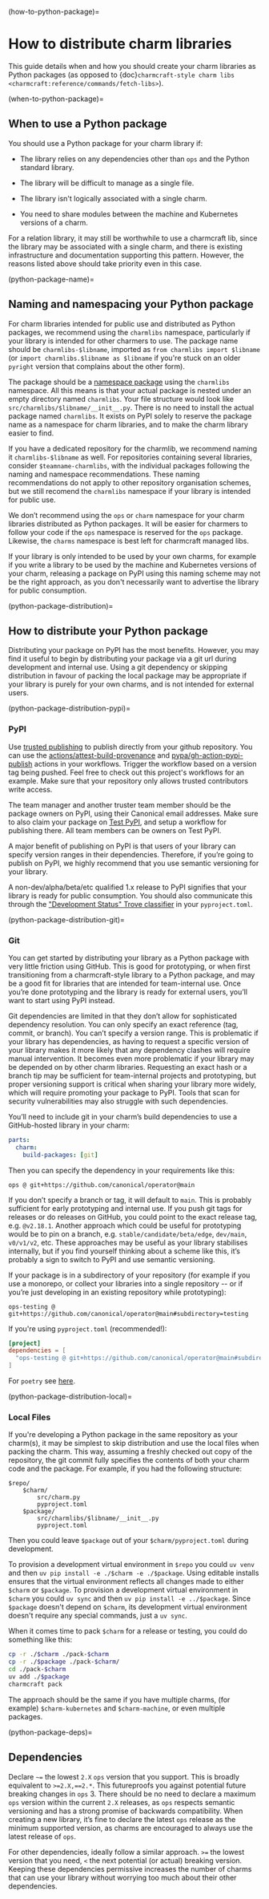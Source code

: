 (how-to-python-package)=
# How to distribute charm libraries

This guide details when and how you should create your charm libraries as Python packages
(as opposed to {doc}`charmcraft-style charm libs <charmcraft:reference/commands/fetch-libs>`).

(when-to-python-package)=
## When to use a Python package

You should use a Python package for your charm library if:

- The library relies on any dependencies other than `ops` and the Python standard library.

- The library will be difficult to manage as a single file.

- The library isn't logically associated with a single charm.

- You need to share modules between the machine and Kubernetes versions of a charm.

For a relation library,
it may still be worthwhile to use a charmcraft lib,
since the library may be associated with a single charm,
and there is existing infrastructure and documentation supporting this pattern.
However, the reasons listed above should take priority even in this case.

(python-package-name)=
## Naming and namespacing your Python package

For charm libraries intended for public use and distributed as Python packages,
we recommend using the `charmlibs` namespace,
particularly if your library is intended for other charmers to use.
The package name should be `charmlibs-$libname`,
imported as `from charmlibs import $libname`
(or `import charmlibs.$libname as $libname` if you're stuck on an older `pyright` version that complains about the other form).

The package should be a [namespace package](https://packaging.python.org/en/latest/guides/packaging-namespace-packages/)
using the `charmlibs` namespace.
All this means is that your actual package is nested under an empty directory named `charmlibs`.
Your file structure would look like `src/charmlibs/$libname/__init__.py`.
There is no need to install the actual package named `charmlibs`.
It exists on PyPI solely to reserve the package name as a namespace for charm libraries,
and to make the charm library easier to find.

If you have a dedicated repository for the charmlib, we recommend naming it `charmlibs-$libname` as well.
For repositories containing several libraries, consider `$teamname-charmlibs`,
with the individual packages following the naming and namespace recommendations.
These naming  recommendations do not apply to other repository organisation schemes,
but we still recomend the `charmlibs` namespace if your library is intended for public use.

We don’t recommend using the `ops` or `charm` namespace for your charm libraries distributed as Python packages.
It will be easier for charmers to follow your code if the `ops` namespace is reserved for the `ops` package.
Likewise, the `charms` namespace is best left for charmcraft managed libs.

If your library is only intended to be used by your own charms,
for example if you write a library to be used by the machine and Kubernetes versions of your charm,
releasing a package on PyPI using this naming scheme may not be the right approach,
as you don't necessarily want to advertise the library for public consumption.

(python-package-distribution)=
## How to distribute your Python package

Distributing your package on PyPI has the most benefits.
However, you may find it useful to begin by distributing your package via a git url during development and internal use.
Using a git dependency
or skipping distribution in favour of packing the local package
may be appropriate if your library is purely for your own charms,
and is not intended for external users.

(python-package-distribution-pypi)=
### PyPI

Use [trusted publishing](https://docs.pypi.org/trusted-publishers/) to publish directly from your github repository.
You can use the [actions/attest-build-provenance](https://github.com/actions/attest-build-provenance)
and [pypa/gh-action-pypi-publish](https://github.com/pypa/gh-action-pypi-publish) actions in your workflows.
Trigger the workflow based on a version tag being pushed.
Feel free to check out this project's workflows for an example.
Make sure that your repository only allows trusted contributors write access.

The team manager and another truster team member should be the package owners on PyPI,
using their Canonical email addresses.
Make sure to also claim your package on [Test PyPI](https://test.pypi.org/),
and setup a workflow for publishing there.
All team members can be owners on Test PyPI.

A major benefit of publishing on PyPI is that users of your library can specify version ranges in their dependencies.
Therefore, if you’re going to publish on PyPI, we highly recommend that you use semantic versioning for your library.

A non-dev/alpha/beta/etc qualified 1.x release to PyPI signifies that your library is ready for public consumption.
You should also communicate this through the ["Development Status" Trove classifier](https://pypi.org/classifiers/) in your `pyproject.toml`.

(python-package-distribution-git)=
### Git

You can get started by distributing your library as a Python package with very little friction using GitHub.
This is good for prototyping, or when first transitioning from a charmcraft-style library to a Python package,
and may be a good fit for libraries that are intended for team-internal use.
Once you’re done prototyping and the library is ready for external users, you’ll want to start using PyPI instead.

Git dependencies are limited in that they don’t allow for sophisticated dependency resolution.
You can only specify an exact reference (tag, commit, or branch).
You can’t specify a version range.
This is problematic if your library has dependencies,
as having to request a specific version of your library makes it more likely that any dependency clashes will require manual intervention.
It becomes even more problematic if your library may be depended on by other charm libraries.
Requesting an exact hash or a branch tip may be sufficient for team-internal projects and prototyping,
but proper versioning support is critical when sharing your library more widely,
which will require promoting your package to PyPI.
Tools that scan for security vulnerabilities may also struggle with such dependencies.

You’ll need to include git in your charm’s build dependencies to use a GitHub-hosted library in your charm:

```yaml
parts:
  charm:
    build-packages: [git]
```

Then you can specify the dependency in your requirements like this:

```
ops @ git+https://github.com/canonical/operator@main
```

If you don’t specify a branch or tag, it will default to `main`.
This is probably sufficient for early prototyping and internal use.
If you push git tags for releases or do releases on GitHub, you could point to the exact release tag, e.g. `@v2.18.1`.
Another approach which could be useful for prototyping would be to pin on a branch,
e.g. `stable/candidate/beta/edge`, `dev/main`, `v0/v1/v2`, etc.
These approaches may be useful as your library stabilises internally, but if you find yourself thinking about a scheme like this,
it’s probably a sign to switch to PyPI and use semantic versioning.

If your package is in a subdirectory of your repository
(for example if you use a monorepo,
or collect your libraries into a single repository
-- or if you’re just developing in an existing repository while prototyping):

```
ops-testing @ git+https://github.com/canonical/operator@main#subdirectory=testing
```

If you're using `pyproject.toml` (recommended!):

```toml
[project]
dependencies = [
  "ops-testing @ git+https://github.com/canonical/operator@main#subdirectory=testing",
]
```

For `poetry` see [here](https://python-poetry.org/docs/dependency-specification/#git-dependencies).

(python-package-distribution-local)=
### Local Files

If you're developing a Python package in the same repository as your charm(s),
it may be simplest to skip distribution and use the local files when packing the charm.
This way, assuming a freshly checked out copy of the repository,
the git commit fully specifies the contents of both your charm code and the package.
For example, if you had the following structure:

```
$repo/
    $charm/
        src/charm.py
        pyproject.toml
    $package/
        src/charmlibs/$libname/__init__.py
        pyproject.toml
```

Then you could leave `$package` out of your `$charm/pyproject.toml` during development.

To provision a development virtual environment in `$repo` you could `uv venv` and then `uv pip install -e ./$charm -e ./$package`.
Using editable installs ensures that the virtual environment reflects all changes made to either `$charm` or `$package`.
To provision a development virtual environment in `$charm` you could `uv sync` and then `uv pip install -e ../$package`.
Since `$package` doesn't depend on `$charm`, its development virtual environment doesn't require any special commands, just a `uv sync`.

When it comes time to pack `$charm` for a release or testing, you could do something like this:

```bash
cp -r ./$charm ./pack-$charm
cp -r ./$package ./pack-$charm/
cd ./pack-$charm
uv add ./$package
charmcraft pack
```

The approach should be the same if you have multiple charms, (for example) `$charm-kubernetes` and `$charm-machine`, or even multiple packages.

(python-package-deps)=
## Dependencies

Declare `~=` the lowest `2.X` `ops` version that you support.
This is broadly equivalent to `>=2.X,==2.*`.
This futureproofs you against potential future breaking changes in `ops` 3.
There should be no need to declare a maximum `ops` version within the current `2.X` releases,
as `ops` respects semantic versioning and has a strong promise of backwards compatibility.
When creating a new library, it’s fine to declare the latest `ops` release as the minimum supported version,
as charms are encouraged to always use the latest release of `ops`.

For other dependencies, ideally follow a similar approach.
`>=` the lowest version that you need, `<` the next potential (or actual) breaking version.
Keeping these dependencies permissive increases the number of charms that can use your library
without worrying too much about their other dependencies.
